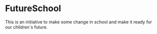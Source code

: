 # FutureSchool
This is an initiative to make some change in school and make it ready for our children`s future.
